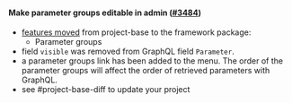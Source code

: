 #### Make parameter groups editable in admin ([#3484](https://github.com/shopsys/shopsys/pull/3484))

-   [features moved](#movement-of-features-from-project-base-to-packages) from project-base to the framework package:
    -   Parameter groups
-   field `visible` was removed from GraphQL field `Parameter`.
-   a parameter groups link has been added to the menu. The order of the parameter groups will affect the order of retrieved parameters with GraphQL.
-   see #project-base-diff to update your project
